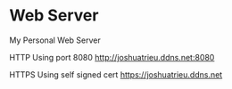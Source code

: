 # Web Server

My Personal Web Server

HTTP Using port 8080
http://joshuatrieu.ddns.net:8080

HTTPS Using self signed cert
https://joshuatrieu.ddns.net
